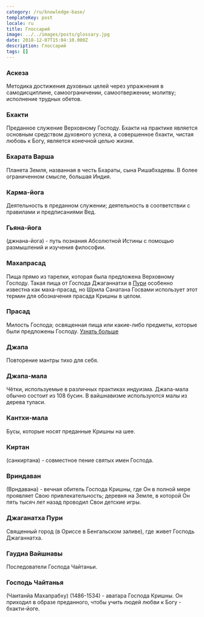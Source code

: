 ```yaml
---
category: /ru/knowledge-base/
templateKey: post
locale: ru
title: Глоссарий
image: ../../images/posts/glossary.jpg
date: 2018-12-07T15:04:10.000Z
description: Глоссарий
tags: []
---
```


### Аскеза

Методика достижения духовных целей через упражнения в самодисциплине, самоограничении, самоотвержении; молитву; исполнение трудных обетов.

### Бхакти

Преданное служение Верховному Господу. Бхакти на практике является основным средством духовного успеха, а совершенное бхакти, чистая любовь к Богу, является конечной целью жизни.

### Бхарата Варша

Планета Земля, названная в честь Бхараты, сына Ришабхадевы. В более ограниченном смысле, большая Индия.

### Карма-йога

Деятельность в преданном служении; деятельность в соответствии с правилами и предписаниями Вед.

### Гьяна-йога

(джнана-йога) - путь познания Абсолютной Истины с помощью размышлений и изучения философии.

### Махапрасад

Пища прямо из тарелки, которая была предложена Верховному Господу. Такая пища от Господа Джаганнатхи в [Пури](#джаганатха-пури) особенно известна как маха-прасад, но Шрила Санатана Госвами использует этот термин для обозначения прасада Кришны в целом.

### Прасад

Милость Господа; освященная пища или какие-либо предметы, которые были предложены Господу. [Узнать больше](/ru/prasad)

### Джапа

Повторение мантры тихо для себя.

### Джапа-мала

Чётки, используемые в различных практиках индуизма. Джапа-мала обычно состоит из 108 бусин. В вайшнавизме используются малы из дерева туласи.

### Кантхи-мала

Бусы, которые носят преданные Кришны на шее.

### Киртан

(санкиртана) - совместное пение святых имен Господа.

### Вриндаван

(Врндавана) - вечная обитель Господа Кришны, где Он в полной мере проявляет Свою привлекательность; деревня на Земле, в которой Он пять тысяч лет назад проводил Свои детские игры.  

### Джаганатха Пури

Священный город (в Ориссе в Бенгальском заливе), где живет Господь Джаганнатха.

### Гаудиа Вайшнавы

Последователи Господа Чайтаньи.

### Господь Чайтанья

(Чаитанйа Махапрабху) (1486-1534) - аватара Господа Кришны. Он приходил в образе преданного, чтобы учить людей любви к Богу - бхакти-йоге.
